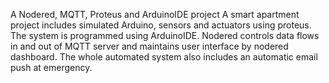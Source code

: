 A Nodered, MQTT, Proteus and ArduinoIDE project
A smart apartment project includes simulated Arduino, sensors and actuators using proteus. The system is programmed using ArduinoIDE. Nodered controls data flows in and out of MQTT server and maintains user interface by nodered dashboard. 
The whole automated system also includes an automatic email push at emergency. 
